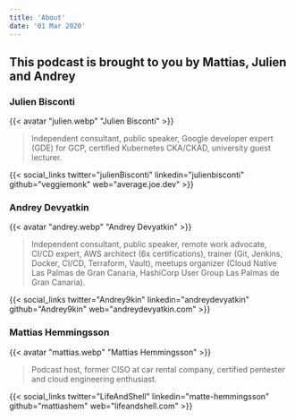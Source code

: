 ```yaml
---
title: 'About'
date: '01 Mar 2020'
---
```


## This podcast is brought to you by Mattias, Julien and Andrey

### Julien Bisconti

{{< avatar "julien.webp" "Julien Bisconti" >}}

> Independent consultant, public speaker, Google developer expert (GDE) for GCP, certified Kubernetes CKA/CKAD, university guest lecturer.

{{< social_links twitter="julienBisconti" linkedin="julienbisconti" github="veggiemonk" web="average.joe.dev" >}}

### Andrey Devyatkin

{{< avatar "andrey.webp" "Andrey Devyatkin" >}}

> Independent consultant, public speaker, remote work advocate, CI/CD expert, AWS architect (6x certifications), trainer (Git, Jenkins, Docker, CI/CD, Terraform, Vault), meetups organizer (Cloud Native Las Palmas de Gran Canaria, HashiCorp User Group Las Palmas de Gran Canaria).

{{< social_links twitter="Andrey9kin" linkedin="andreydevyatkin" github="Andrey9kin" web="andreydevyatkin.com" >}}

### Mattias Hemmingsson

{{< avatar "mattias.webp" "Mattias Hemmingsson" >}}

> Podcast host, former CISO at car rental company, certified pentester and cloud engineering enthusiast.

{{< social_links twitter="LifeAndShell" linkedin="matte-hemmingsson" github="mattiashem" web="lifeandshell.com" >}}
